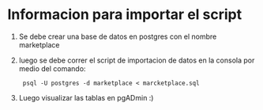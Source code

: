 <h1>Informacion para importar el script</h1>

1. Se debe crear una base de datos en postgres con el nombre marketplace
2. luego se debe correr el script de importacion de datos en la consola por medio del comando:

        psql -U postgres -d marketplace < marcketplace.sql

3. Luego visualizar las tablas en pgADmin :)

        
    
            
                   
            
    

